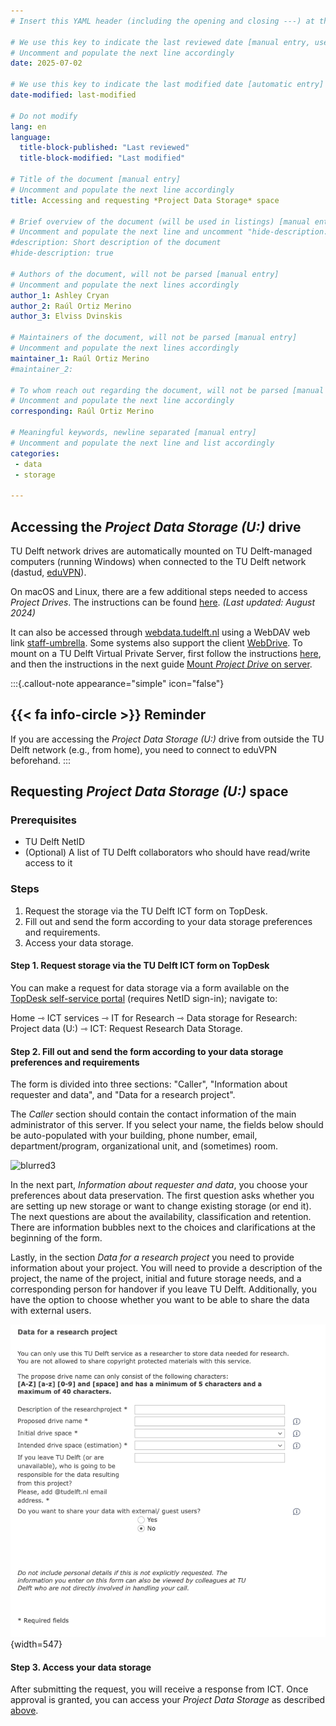 ```yaml
---
# Insert this YAML header (including the opening and closing ---) at the beginning of the document and fill it out accordingly

# We use this key to indicate the last reviewed date [manual entry, use YYYY-MM-DD]
# Uncomment and populate the next line accordingly
date: 2025-07-02

# We use this key to indicate the last modified date [automatic entry]
date-modified: last-modified

# Do not modify
lang: en
language: 
  title-block-published: "Last reviewed"
  title-block-modified: "Last modified"

# Title of the document [manual entry]
# Uncomment and populate the next line accordingly
title: Accessing and requesting *Project Data Storage* space

# Brief overview of the document (will be used in listings) [manual entry]
# Uncomment and populate the next line and uncomment "hide-description: true".
#description: Short description of the document
#hide-description: true

# Authors of the document, will not be parsed [manual entry]
# Uncomment and populate the next lines accordingly
author_1: Ashley Cryan
author_2: Raúl Ortiz Merino
author_3: Elviss Dvinskis

# Maintainers of the document, will not be parsed [manual entry]
# Uncomment and populate the next lines accordingly
maintainer_1: Raúl Ortiz Merino
#maintainer_2:

# To whom reach out regarding the document, will not be parsed [manual entry]
# Uncomment and populate the next line accordingly
corresponding: Raúl Ortiz Merino

# Meaningful keywords, newline separated [manual entry]
# Uncomment and populate the next line and list accordingly
categories: 
 - data
 - storage

---
```


## Accessing the *Project Data Storage (U:)* drive 

TU Delft network drives are automatically mounted on TU Delft-managed computers (running Windows) when connected to the TU Delft network (dastud, [eduVPN](https://intranet.tudelft.nl/en/-/openvpn?p_l_back_url=%2Fen%2Fgroup%2Fguest%2Fsearch%3Fq%3Dvpn&p_l_back_url_title=Search)).

On macOS and Linux, there are a few additional steps needed to access *Project Drives*. The instructions can be found [here](https://filelist.tudelft.nl/Calendar/2024/08%20August/Project%20storage%20instructions.pdf). *(Last updated: August 2024)*

It can also be accessed through [webdata.tudelft.nl](https://webdata.tudelft.nl/) using a WebDAV web link [staff-umbrella](https://webdata.tudelft.nl/staff-umbrella). Some systems also support the client [WebDrive](https://webdata.tudelft.nl/). To mount on a TU Delft Virtual Private Server, first follow the instructions [here](/docs/infrastructure/VPS_request.md), and then the instructions in the next guide [Mount *Project Drive* on server](project_drive_mounting.md).

:::{.callout-note appearance="simple" icon="false"}
## {{< fa info-circle >}} Reminder

If you are accessing the *Project Data Storage (U:)* drive from outside the TU Delft network (e.g., from home), you need to connect to eduVPN beforehand.
:::

## Requesting *Project Data Storage (U:)* space

### Prerequisites
* TU Delft NetID
* (Optional) A list of TU Delft collaborators who should have read/write access to it

### Steps
1. Request the storage via the TU Delft ICT form on TopDesk.
2. Fill out and send the form according to your data storage preferences and requirements.
3. Access your data storage.

#### **Step 1. Request storage via the TU Delft ICT form on TopDesk**
You can make a request for data storage via a form available on the [TopDesk self-service portal](https://tudelft.topdesk.net/) (requires NetID sign-in); navigate to:

Home ⇾ ICT services ⇾ IT for Research ⇾ Data storage for Research: Project data (U:) ⇾ ICT: Request Research Data Storage.

#### **Step 2. Fill out and send the form according to your data storage preferences and requirements**
The form is divided into three sections: "Caller", "Information about requester and data", and "Data for a research project".

The *Caller* section should contain the contact information of the main administrator of this server. If you select your name, the fields below should be auto-populated with your building, phone number, email, department/program, organizational unit, and (sometimes) room.

<img width="547" alt="blurred3" src="https://user-images.githubusercontent.com/70349945/124717195-2e53b380-df05-11eb-914f-0f451a427e73.png">

In the next part, *Information about requester and data*, you choose your preferences about data preservation. The first question asks whether you are setting up new storage or want to change existing storage (or end it). The next questions are about the availability, classification and retention. There are information bubbles next to the choices and clarifications at the beginning of the form.

Lastly, in the section *Data for a research project* you need to provide information about your project. You will need to provide a description of the project, the name of the project, initial and future storage needs, and a corresponding person for handover if you leave TU Delft. Additionally, you have the option to choose whether you want to be able to share the data with external users.

![](../../img/form_u.png){width=547}


#### **Step 3. Access your data storage**

After submitting the request, you will receive a response from ICT. Once approval is granted, you can access your *Project Data Storage* as described [above](#accessing-the-project-data-storage-u-drive).